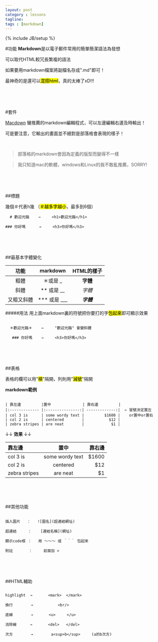 ```yaml
---
layout: post
category : lessons
tagline:
tags : [markdown]
---
```

{% include JB/setup %}

#功能
**Markdown**是以電子郵件常用的簡單簡潔語法為發想

可以取代HTML較冗長繁複的語法

如果要用markdown檔案將副檔名存成".md"即可！

最神奇的是還可以<mark>混搭html</mark>，真的太棒了xD!!!


<br/>
<br/>
<br/>

#套件

[Macdown](http://macdown.uranusjr.com/)
蠻推薦的markdown編輯程式，可以左邊編輯右邊及時輸出！

可是要注意，它輸出的畫面並不絕對是部落格會表現的樣子！

<br/>

>部落格的markdown會因為定義的版型而變得不一樣

>我只知道mac的軟體，windows和Linux的我不敢亂推薦，SORRY!

<br/>
<br/>
<br/>

##標題    

幾個＃代表h幾  （<mark>＃越多字越小</mark>，最多到6個）

~~~
  # 歡迎光臨    →     <h1>歡迎光臨</h1>
  
### 你好嗎      →     <h3>你好嗎</h3>
~~~


<br/>
<br/>
<br/>

##最基本字體變化 

功能         |      markdown    |      HTML的樣子     |
:----------:|:----------------:|:------------------:|
粗體         |  ＊或是 _         |      **字體**       |
斜體         |  ** 或是 __      |       *字體*        |
又粗又斜體    |  *** 或是 ___    |       ***字體***    |



#####用法
用上面markdown裏的符號把你要打的字<mark>包起來</mark>即可顯示效果

~~~

  ＊歡迎光臨＊    →     "歡迎光臨" 會變斜體 
  
   ### 你好嗎    →     <h3>你好嗎</h3>

~~~



<br/>
<br/>
<br/>

##表格   

表格的欄可以用"<mark>槓</mark>"隔開，列則用"<mark>減號</mark>"隔開
 


 
**markdown範例**

~~~

| 靠左邊         |置中              | 靠右邊         |
|:------------- |:---------------:| -------------:|  ← 冒號決定置左 
| col 3 is      | some wordy text |         $1600 |    or置中or置右
| col 2 is      | centered        |           $12 |
| zebra stripes | are neat        |            $1 |

~~~

↓↓  **效果**  ↓↓


|     靠左邊     |       置中       | 靠右邊         |
|:------------- |:---------------:| -------------:|
| col 3 is      | some wordy text |         $1600 |
| col 2 is      | centered        |           $12 |
| zebra stripes | are neat        |            $1 |



<br/>
<br/>
<br/>    

##其他功能

~~~

插入圖片   ：   ![圖名](超連結網址)    

超連結     ：    [連結名稱](網址)

顯示code框 ：   用 ～～～ 或 ｀｀｀ 包起來 

附註       ：     前面加 >

~~~

<br/>
<br/>
<br/>

##HTML輔助

~~~

highlight  →       <mark>  </mark>

換行        →           <br/>   

底線        →       <u>     </u>

消除線      →       <del>   </del>

次方        →        a<sup>b</sup>     (a的b次方)


~~~